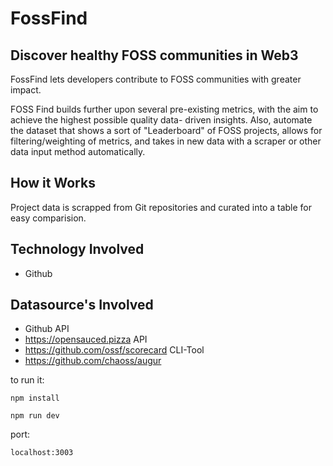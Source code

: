 # FossFind

## Discover healthy FOSS communities in Web3
FossFind lets developers contribute to FOSS communities with greater impact. 

FOSS Find builds further upon several pre-existing metrics, with the aim to achieve the highest possible quality data- driven insights. Also, automate the dataset that shows a sort of "Leaderboard" of FOSS projects, allows for filtering/weighting of metrics, and takes in new data with a scraper or other data input method automatically.

## How it Works
Project data is scrapped from Git repositories and curated into a table for easy comparision.

## Technology Involved
- Github


## Datasource's Involved
- Github API
- https://opensauced.pizza API
- https://github.com/ossf/scorecard CLI-Tool
- https://github.com/chaoss/augur

to run it:
```
npm install
```
```
npm run dev
```
port:
```
localhost:3003
```
